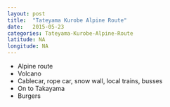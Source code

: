 ```yaml
---
layout: post
title:  "Tateyama Kurobe Alpine Route"
date:   2015-05-23
categories: Tateyama-Kurobe-Alpine-Route
latitude: NA
longitude: NA
---
```

- Alpine route
- Volcano
- Cablecar, rope car, snow wall, local trains, busses
- On to Takayama
- Burgers

